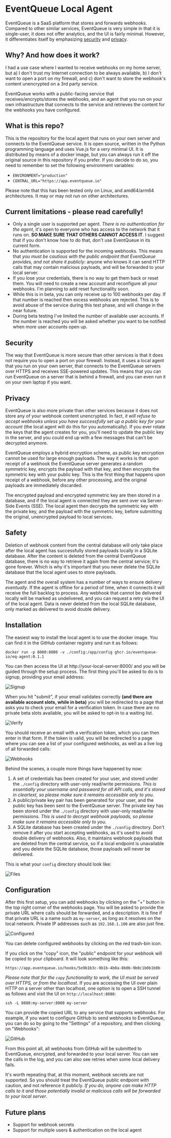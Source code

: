 # EventQueue Local Agent

EventQueue is a SaaS platform that stores and forwards webhooks.
Compared to other similar services, EventQueue is very simple in that it is single-user, it
does not offer analytics, and the UI is fairly minimal. However, it differentiates itself by
emphasizing [security](#security) and [privacy](#privacy).

## Why? And how does it work?

I had a use case where I wanted to receive webhooks on my home server,
but a) I don't trust my Internet connection to be always available, b) I don't want to open
a port on my firewall, and c) don't want to store the webhook's content unencrypted on a 3rd
party service.

EventQueue works with a public-facing service that receives/encrypts/stores the
webhooks, and an agent that you run on your own infrastructure that connects to the service
and retrieves the content for the webhooks you have configured.

## What is this repo?

This is the repository for the local agent that runs on your own server and connects to the
EventQueue service. It is open source, written in  the Python programming language and uses 
Vue.js for a *very* minimal UI. It is distributed by means of a docker image, but you can 
always run it off the original source in this repository if you prefer. If you decide to do so,
you need to remember to set the following environment variables:
- `ENVIRONMENT="production"`
- `CENTRAL_URL="https://app.eventqueue.io"`

Please note that this has been tested only on Linux, and amd64/arm64 architectures. It may or may
not run on other architectures.

## Current limitations - please read carefully!

- Only a single user is supported per agent. _There is no authentication for the agent_, it's open to
  everyone who has access to the network that it runs on. **SO MAKE SURE THAT OTHERS CANNOT ACCESS IT**.
  I suggest that if you don't know how to do that, don't use EventQueue in its current form. 
- No authentication is supported for the incoming webhooks. This means that _you must be cautious
  with the public endpoint that EventQueue provides, and not share it publicly_: anyone who knows it
  can send HTTP calls that may contain malicious payloads, and will be forwarded to your local server.
- If you lose your credentials, there is no way to get them back or reset them. You will need to
  create a new account and reconfigure all your webhooks. I'm planning to add reset functionality soon.
- While this is in beta, you can only receive up to 100 webhooks per day. If that number is 
  reached then excess webhooks are rejected. This is to avoid abuse of the service during this
  test phase, and will change in the near future.
- During beta testing I've limited the number of available user accounts. If the number is reached
  you will be asked whether you want to be notified when more user accounts open up. 

## Security

The way that EventQueue is more secure than other services is that it does not require you to
open a port on your firewall. Instead, it uses a local agent that you run on your own server,
that connects to the EventQueue servers over HTTPS and receives SSE-powered updates. This means that 
you can run EventQueue on a server that is behind a firewall, and you can even run it on your
own laptop if you want.

## Privacy

EventQueue is also more private than other services because it does not store any of your webhook
content unencrypted. In fact, *it will refuse to accept webhooks unless you have successfully
set up a public key for your account* (the local agent will do this for you automatically). If you
ever rotate the keys that the agent creates for you, you'll need to update the public key in the
server, and you could end up with a few messages that can't be decrypted anymore.

EventQueue employs a hybrid encryption scheme, as public key encryption cannot be used for
large enough payloads. The way it works is that upon receipt of a webhook the EventQueue
server generates a random symmetric key, encrypts the payload with that key, and then encrypts
the symmetric key with your public key. This is the first thing that happens upon receipt of
a webhook, before any other processing, and the original payloads are immediately discarded.

The encrypted payload and encrypted symmetric key are then stored in a database, and if the
local agent is connected they are sent over via Server-Side Events (SSE). The local agent then
decrypts the symmetric key with the private key, and the payload with the
symmetric key, before submitting the original, unencrypted payload to local services.

## Safety

Deletion of webhook content from the central database will only take place after the
local agent has successfully stored payloads locally in a SQLite database. After the content is 
deleted from the central EventQueue database, there is no way to retrieve it again from the
central service; it's gone forever. Which is why it's important that you never delete the
SQLite database that the local agent uses to store payloads.

The agent and the overall system has a number of ways to ensure delivery *eventually*. If
the agent is offline for a period of time, when it connects it will receive the full backlog
to process. Any webhook that cannot be delivered locally will be marked as undelivered,
and you can request a retry via the UI of the local agent. Data is never deleted from the local
SQLite database, only marked as delivered to avoid double delivery.

## Installation

The easiest way to install the local agent is to use the docker image. You can find it in
the GitHub container registry and run it as follows:

```
docker run -p 8000:8000 -v ./config:/app/config ghcr.io/eventqueue-io/eq-agent:0.1.1
```

You can then access the UI at http://your-local-server:8000/ and you will be guided through
the setup process. The first thing you'll be asked to do is to signup, providing your email
address:

![Signup](resources/signup.png)

When you hit "submit", if your email validates correctly **(and there are available account slots,
while in beta)** you will be redirected to a page  that asks you to check your email for a 
verification token. In case there are no private beta slots available, you will be asked to opt-in
to a waiting list.

![Verify](resources/verify.png)

You should receive an email with a verification token, which you can then enter in that form.
If the token is valid, you will be redirected to a page where you can see a list of your
configured webhooks, as well as a live log of all forwarded calls:

![Webhooks](resources/webhooks.png)

Behind the scenes, a couple more things have happened by now:

1. A set of credentials has been created for your user, and stored under the `./config`
directory with user-only read/write permissions. *This is essentially your username and
password for all API calls, and it's stored in cleartext, so please make sure it remains
accessible only to you*.
2. A public/private key pair has been generated for your user, and the public key has been
sent to the EventQueue server. The private key has been stored under the `./config` directory
with user-only read/write permissions. *This is used to decrypt webhook payloads, so please
make sure it remains accessible only to you*.
3. A SQLite database has been created under the `./config` directory. Don't remove it after
you start accepting webhooks, as it's used to avoid double delivery of webhooks.
Also, it maintains webhook payloads that are deleted from the central service, so if a local
endpoint is unavailable and you delete the SQLite database, those payloads will never be delivered.

This is what your `config` directory should look like:

![Files](resources/files.png)

## Configuration

After this first setup, you can add webhooks by clicking on the "+" button in the top right
corner of the webhooks page. You will be asked to provide the private URL where calls should
be forwarded, and a description. It is fine if that private URL is a name such as `my-server`,
as long as it resolves on the local network. Private IP addresses such as `192.168.1.100` are
also just fine.

![Configured](resources/configured.png)

You can delete configured webhooks by clicking on the red trash-bin icon.

If you click on the "copy" icon, the "public" endpoint for your webhook will be copied to your
clipboard. It will look something like this:

```
https://app.eventqueue.io/hooks/5e9b1b3c-9b1b-4b0a-8b0b-9b0c1b0b1b0b
```

*Please note that for the `copy` functionality to work, the UI must be served 
over HTTPS, or from the localhost.* If you are accessing the UI over plain HTTP
on a server other than localhost, one option is to open a SSH tunnel as follows
and visit the UI on `http://localhost:8080`:

```
ssh -L 8080:my-server:8000 my-server
```

You can provide the copied URL to any service that supports webhooks. For example, if you want to 
configure GitHub to send webhooks to EventQueue, you can do so by going to the "Settings"
of a repository, and then clicking on "Webhooks":

![GitHub](resources/github.png)

From this point all, all webhooks from GitHub will be submitted to EventQueue, encrypted,
and forwarded to your local server. You can see the calls in the log, and you can also see
retries when some local delivery fails.

It's worth repeating that, at this moment, webhook secrets are not supported. So you 
should treat the EventQueue public endpoint with caution, and not
reference it publicly. *If you do, anyone can make HTTP calls to it and those
potentially invalid or malicious calls will be forwarded to your local server*.

## Future plans

- Support for webhook secrets
- Support for multiple users & authentication on the local agent
